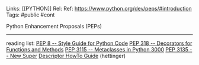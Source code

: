 Links: [[PYTHON]]
Rel: 
Ref: https://www.python.org/dev/peps/#introduction
Tags: #public #cont

Python Enhancement Proposals (PEPs)

--- 
reading list:
[PEP 8 -- Style Guide for Python Code](https://www.python.org/dev/peps/pep-0008/)
[PEP 318 -- Decorators for Functions and Methods](https://www.python.org/dev/peps/pep-0318/)
[PEP 3115 -- Metaclasses in Python 3000](https://www.python.org/dev/peps/pep-3115/)
[PEP 3135 -- New Super](https://www.python.org/dev/peps/pep-3135/)
[Descriptor HowTo Guide](https://docs.python.org/3/howto/descriptor.html) (hettinger)




